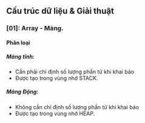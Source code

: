## Cấu trúc dữ liệu & Giải thuật
### [01]: Array - Mảng.
#### Phân loại
##### Mảng tĩnh:
 - Cần phải chỉ định số lượng phần tử khi khai báo
 - Được tạo trong vùng nhớ STACK.
##### Mảng Động:
 - Không cần chỉ định số lượng phần tử khi khai báo
 - Được tạo trong vùng nhớ HEAP.
 
  